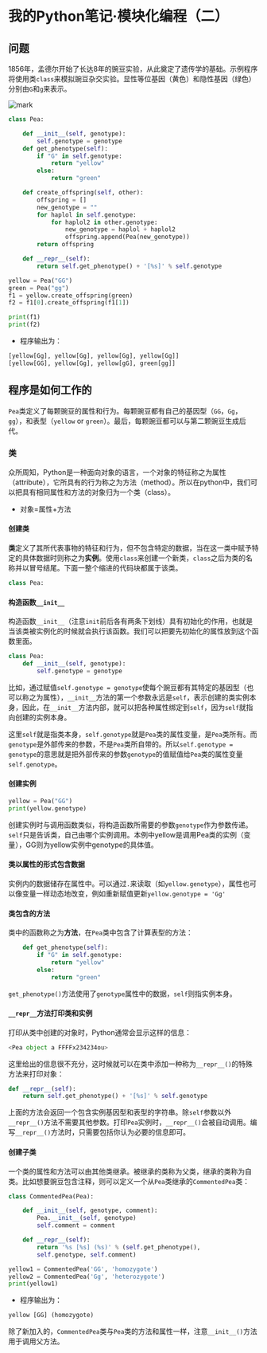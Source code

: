 # 我的Python笔记·模块化编程（二）

## 问题

1856年，孟德尔开始了长达8年的豌豆实验，从此奠定了遗传学的基础。示例程序将使用类`class`来模拟豌豆杂交实验。显性等位基因（黄色）和隐性基因（绿色）分别由`G`和`g`来表示。

![mark](http://oo3g995ih.bkt.clouddn.com/blog/180604/56B9bB8Ikh.png?imageslim)

```python
class Pea:

    def __init__(self, genotype):
        self.genotype = genotype
    def get_phenotype(self):
        if "G" in self.genotype:
            return "yellow"
        else:
            return "green"

    def create_offspring(self, other):
        offspring = []
        new_genotype = ""
        for haplol in self.genotype:
            for haplol2 in other.genotype:
                new_genotype = haplol + haplol2
                offspring.append(Pea(new_genotype))
        return offspring

    def __repr__(self):
        return self.get_phenotype() + '[%s]' % self.genotype

yellow = Pea("GG")
green = Pea("gg")
f1 = yellow.create_offspring(green)
f2 = f1[0].create_offspring(f1[1])

print(f1)
print(f2)
```

- 程序输出为：

```python
[yellow[Gg], yellow[Gg], yellow[Gg], yellow[Gg]]
[yellow[GG], yellow[Gg], yellow[gG], green[gg]]
```

## 程序是如何工作的

`Pea`类定义了每颗豌豆的属性和行为。每颗豌豆都有自己的基因型（`GG`，`Gg`，`gg`），和表型（`yellow` or `green`）。最后，每颗豌豆都可以与第二颗豌豆生成后代。

### 类

众所周知，Python是一种面向对象的语言，一个对象的特征称之为属性（attribute），它所具有的行为称之为方法（method）。所以在python中，我们可以把具有相同属性和方法的对象归为一个类（class）。

- 对象=属性+方法

#### 创建类

**类**定义了其所代表事物的特征和行为，但不包含特定的数据，当在这一类中赋予特定的具体数据时则称之为**实例**。使用`class`来创建一个新类，`class`之后为类的名称并以冒号结尾。下面一整个缩进的代码块都属于该类。

```python
class Pea:
```

#### 构造函数`__init__`

构造函数`__init__`（注意`init`前后各有两条下划线）具有初始化的作用，也就是当该类被实例化的时候就会执行该函数。我们可以把要先初始化的属性放到这个函数里面。

```python
class Pea:
    def __init__(self, genotype):
        self.genotype = genotype
```

比如，通过赋值`self.genotype = genotype`使每个豌豆都有其特定的基因型（也可以称之为属性），`__init__`方法的第一个参数永远是`self`，表示创建的类实例本身，因此，在`__init__`方法内部，就可以把各种属性绑定到`self`，因为`self`就指向创建的实例本身。

这里`self`就是指类本身，`self.genotype`就是`Pea`类的属性变量，是`Pea`类所有。而`genotype`是外部传来的参数，不是`Pea`类所自带的。所以`self.genotype = genotype`的意思就是把外部传来的参数`genotype`的值赋值给`Pea`类的属性变量`self.genotype`。

#### 创建实例

```python
yellow = Pea("GG")
print(yellow.genotype)
```

创建实例时与调用函数类似，将构造函数所需要的参数`genotype`作为参数传递。`self`只是告诉类，自己由哪个实例调用。本例中yellow是调用Pea类的实例（变量），GG则为yellow实例中genotype的具体值。

#### 类以属性的形式包含数据

实例内的数据储存在属性中。可以通过`.`来读取（如`yellow.genotype`），属性也可以像变量一样动态地改变，例如重新赋值更新`yellow.genotype = 'Gg'`

#### 类包含的方法

类中的函数称之为**方法**，在`Pea`类中包含了计算表型的方法：

```python
    def get_phenotype(self):
        if "G" in self.genotype:
            return "yellow"
        else:
            return "green"
```

`get_phenotype()`方法使用了`genotype`属性中的数据，`self`则指实例本身。

#### `__repr__`方法打印类和实例

打印从类中创建的对象时，Python通常会显示这样的信息：

```python
<Pea object a FFFFx234234ou>
```

这里给出的信息很不充分，这时候就可以在类中添加一种称为`__repr__()`的特殊方法来打印对象：

```python
def __repr__(self):
    return self.get_phenotype() + '[%s]' % self.genotype
```

上面的方法会返回一个包含实例基因型和表型的字符串。除`self`参数以外`__repr__()`方法不需要其他参数。打印`Pea`实例时，`__repr__()`会被自动调用。编写`__repr__()`方法时，只需要包括你认为必要的信息即可。

#### 创建子类

一个类的属性和方法可以由其他类继承。被继承的类称为父类，继承的类称为自类。比如想要豌豆包含注释，则可以定义一个从`Pea`类继承的`CommentedPea`类：

```python
class CommentedPea(Pea):

    def __init__(self, genotype, comment):
        Pea.__init__(self, genotype)
        self.comment = comment

    def __repr__(self):
        return '%s [%s] (%s)' % (self.get_phenotype(),
        self.genotype, self.comment)

yellow1 = CommentedPea('GG', 'homozygote')
yellow2 = CommentedPea('Gg', 'heterozygote')
print(yellow1)
```

- 程序输出为：

```python
yellow [GG] (homozygote)
```

除了新加入的，`CommentedPea`类与`Pea`类的方法和属性一样，注意`__init__()`方法用于调用父方法。
